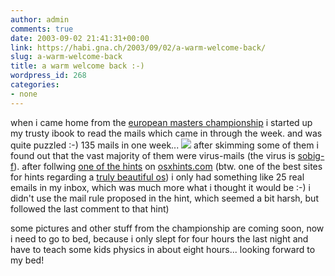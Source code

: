```yaml
---
author: admin
comments: true
date: 2003-09-02 21:41:31+00:00
link: https://habi.gna.ch/2003/09/02/a-warm-welcome-back/
slug: a-warm-welcome-back
title: a warm welcome back :-)
wordpress_id: 268
categories:
- none
---
```


when i came home from the [european masters championship](http://www.ffnatation.org/events/mtr_millau_2003/millau.php?idlng=gbr&idrub=new) i started up my trusty ibook to read the mails which came in through the week.
and was quite puzzled :-) 135 mails in one week...
[![](https://habi.gna.ch/blog/images/sobig-tm.jpg)](https://habi.gna.ch/blog/images/sobig.jpg)
after skimming some of them i found out that the vast majority of them were virus-mails (the virus is [sobig-f](http://www.symantec.com/avcenter/venc/data/w32.sobig.f@mm.html)). 
after follwing [one of the hints](http://www.macosxhints.com/article.php?story=20030820063155258) on [osxhints.com](http://www.macosxhints.com/) (btw. one of the best sites for hints regarding a [truly beautiful os](http://www.apple.com/macosx/)) i only had something like 25 real emails in my inbox, which was much more what i thought it would be :-)
i didn't use the mail rule proposed in the hint, which seemed a bit harsh, but followed the last comment to that hint)

some pictures and other stuff from the championship are coming soon, now i need to go to bed, because i only slept for four hours the last night and have to teach some kids physics in about eight hours... looking forward to my bed!
